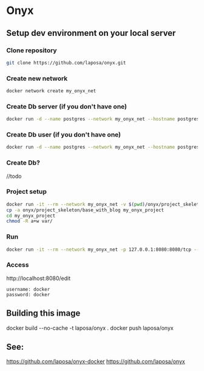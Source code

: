 # Onyx

## Setup dev environment on your local server
### Clone repository
```bash
git clone https://github.com/laposa/onyx.git
```

### Create new network
```bash
docker network create my_onyx_net
```

### Create Db server (if you don't have one)
```bash
docker run -d --name postgres --network my_onyx_net --hostname postgres -p 127.0.0.1:5432:5432/tcp -e POSTGRES_PASSWORD=docker postgres:9.6
```

### Create Db user (if you don't have one)
```bash
docker run -d --name postgres --network my_onyx_net --hostname postgres -p 127.0.0.1:5432:5432/tcp -e POSTGRES_USER=docker -e POSTGRES_PASSWORD=docker postgres:9.6
```

### Create Db?
//todo

### Project setup
```bash
docker run -it --rm --network my_onyx_net -v $(pwd)/onyx/project_skeleton/base_with_blog.sql:/tmp/import.sql postgres:9.6 psql -h postgres -U docker -f /tmp/import.sql
cp -a onyx/project_skeleton/base_with_blog my_onyx_project
cd my_onyx_project
chmod -R a+w var/
```

### Run
```bash
docker run -it --rm --network my_onyx_net -p 127.0.0.1:8080:8080/tcp --mount type=bind,source=`pwd`,target=/var/www/ laposa/onyx
```

### Access
http://localhost:8080/edit
```
username: docker
password: docker
```

## Building this image
docker build --no-cache -t laposa/onyx .
docker push laposa/onyx

## See:
https://github.com/laposa/onyx-docker
https://github.com/laposa/onyx

